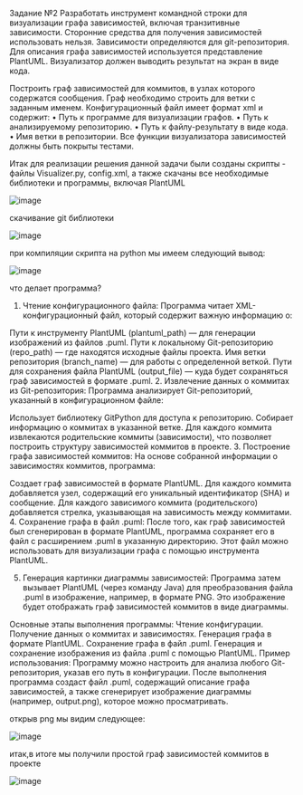 Задание №2
Разработать инструмент командной строки для визуализации графа
зависимостей, включая транзитивные зависимости. Сторонние средства для
получения зависимостей использовать нельзя.
Зависимости определяются для git-репозитория. Для описания графа
зависимостей используется представление PlantUML. Визуализатор должен
выводить результат на экран в виде кода.

Построить граф зависимостей для коммитов, в узлах которого содержатся
сообщения. Граф необходимо строить для ветки с заданным именем.
Конфигурационный файл имеет формат xml и содержит:
• Путь к программе для визуализации графов.
• Путь к анализируемому репозиторию.
• Путь к файлу-результату в виде кода.
• Имя ветки в репозитории.
Все функции визуализатора зависимостей должны быть покрыты тестами.

Итак для реализации решения данной задачи были созданы скрипты - файлы Visualizer.py, config.xml, а также скачаны все необходимые библиотеки и программы, включая PlantUML



![image](https://github.com/user-attachments/assets/bb1cbd8a-63b2-4e42-886c-97d3cf780a4e)


скачивание git библиотеки


![image](https://github.com/user-attachments/assets/31b662d5-1f54-4033-84b0-22250ff95e74)



при компиляции скрипта на python мы имеем следующий вывод:


![image](https://github.com/user-attachments/assets/f76753af-5d1f-4600-8ab3-520a88b4ad9b)



что делает программа?

1. Чтение конфигурационного файла:
Программа читает XML-конфигурационный файл, который содержит важную информацию о:

Пути к инструменту PlantUML (plantuml_path) — для генерации изображений из файлов .puml.
Пути к локальному Git-репозиторию (repo_path) — где находятся исходные файлы проекта.
Имя ветки репозитория (branch_name) — для работы с определенной веткой.
Пути для сохранения файла PlantUML (output_file) — куда будет сохраняться граф зависимостей в формате .puml.
2. Извлечение данных о коммитах из Git-репозитория:
Программа анализирует Git-репозиторий, указанный в конфигурационном файле:

Использует библиотеку GitPython для доступа к репозиторию.
Собирает информацию о коммитах в указанной ветке.
Для каждого коммита извлекаются родительские коммиты (зависимости), что позволяет построить структуру зависимостей коммитов в проекте.
3. Построение графа зависимостей коммитов:
На основе собранной информации о зависимостях коммитов, программа:

Создает граф зависимостей в формате PlantUML.
Для каждого коммита добавляется узел, содержащий его уникальный идентификатор (SHA) и сообщение.
Для каждого зависимого коммита (родительского) добавляется стрелка, указывающая на зависимость между коммитами.
4. Сохранение графа в файл .puml:
После того, как граф зависимостей был сгенерирован в формате PlantUML, программа сохраняет его в файл с расширением .puml в указанную директорию. Этот файл можно использовать для визуализации графа с помощью инструмента PlantUML.

5. Генерация картинки диаграммы зависимостей:
Программа затем вызывает PlantUML (через команду Java) для преобразования файла .puml в изображение, например, в формате PNG. Это изображение будет отображать граф зависимостей коммитов в виде диаграммы.

Основные этапы выполнения программы:
Чтение конфигурации.
Получение данных о коммитах и зависимостях.
Генерация графа в формате PlantUML.
Сохранение графа в файл .puml.
Генерация и сохранение изображения из файла .puml с помощью PlantUML.
Пример использования:
Программу можно настроить для анализа любого Git-репозитория, указав его путь в конфигурации.
После выполнения программа создаст файл .puml, содержащий описание графа зависимостей, а также сгенерирует изображение диаграммы (например, output.png), которое можно просматривать.

открыв png мы видим следующее:



![image](https://github.com/user-attachments/assets/af042b38-0a53-4d43-8e0b-c7ea7246e360)



итак,в итоге мы получили простой граф зависимостей коммитов в проекте

![image](https://github.com/user-attachments/assets/3fbe1447-9aed-40b5-914a-d9d6de5eb5ad)



